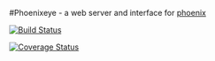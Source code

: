 #Phoenixeye - a web server and interface for [phoenix](https://github.com/ebemunk/phoenix)

[![Build Status](https://travis-ci.org/ebemunk/phoenixeye.svg?branch=master)](https://travis-ci.org/ebemunk/phoenixeye)

[![Coverage Status](https://coveralls.io/repos/ebemunk/phoenixeye/badge.svg?branch=master)](https://coveralls.io/r/ebemunk/phoenixeye?branch=master)